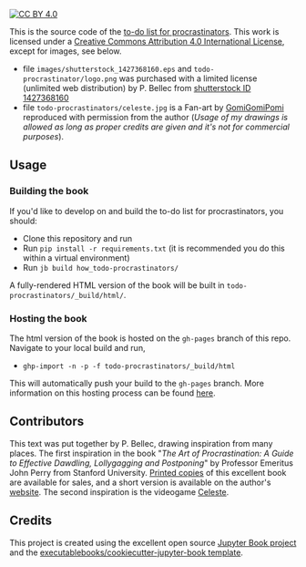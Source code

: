 [![CC BY 4.0][cc-by-shield]][cc-by] 

This is the source code of the [to-do list for procrastinators](https://pbellec.github.io/todo-procrastinator). This work is licensed under a
[Creative Commons Attribution 4.0 International License][cc-by], except for images, see below.
 * file `images/shutterstock_1427368160.eps` and `todo-procrastinator/logo.png` was purchased with a limited license (unlimited web distribution) by P. Bellec from [shutterstock ID 1427368160](https://shutterstock.com/image-vector/procrastinating-woman-sitting-office-her-legs-1427368160)
 * file `todo-procrastinators/celeste.jpg` is a Fan-art by [GomiGomiPomi](https://gomigomipomi.tumblr.com) reproduced with permission from the author (_Usage of my drawings is allowed as long as proper credits are given and it's not for commercial purposes_).

[cc-by]: http://creativecommons.org/licenses/by/4.0/
[cc-by-shield]: https://img.shields.io/badge/License-CC%20BY%204.0-lightgrey.svg

## Usage

### Building the book

If you'd like to develop on and build the to-do list for procrastinators, you should:

- Clone this repository and run
- Run `pip install -r requirements.txt` (it is recommended you do this within a virtual environment)
- Run `jb build how_todo-procrastinators/`

A fully-rendered HTML version of the book will be built in `todo-procrastinators/_build/html/`.

### Hosting the book

The html version of the book is hosted on the `gh-pages` branch of this repo. Navigate to your local build and run,
- `ghp-import -n -p -f todo-procrastinators/_build/html`

This will automatically push your build to the `gh-pages` branch. More information on this hosting process can be found [here](https://jupyterbook.org/publish/gh-pages.html#manually-host-your-book-with-github-pages).

## Contributors

This text was put together by P. Bellec, drawing inspiration from many places. The first inspiration in the book "_The Art of Procrastination: A Guide to Effective Dawdling, Lollygagging and Postponing_" by Professor Emeritus John Perry from Stanford University. [Printed copies](https://www.amazon.com/Art-Procrastination-Effective-Lollygagging-Postponing/dp/0761171673/ref=sr_1_1?s=books&ie=UTF8&qid=1344889395&sr=1-1) of this excellent book are available for sales, and a short version is available on the author's [website](http://www.structuredprocrastination.com/). The second inspiration is the videogame [Celeste](https://en.wikipedia.org/wiki/Celeste_(video_game)).

## Credits

This project is created using the excellent open source [Jupyter Book project](https://jupyterbook.org/) and the [executablebooks/cookiecutter-jupyter-book template](https://github.com/executablebooks/cookiecutter-jupyter-book).
